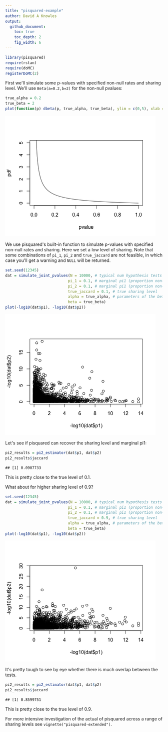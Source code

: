 ```yaml
---
title: "pisquared-example"
author: David A Knowles
output: 
  github_document:
    toc: true
    toc_depth: 2
    fig_width: 6
---
```






```r
library(pisquared)
require(rstan)
require(doMC)
registerDoMC(2)
```

First we'll simulate some p-values with specified non-null rates and sharing level. We'll use `Beta(a=0.2,b=2)` for the non-null pvalues: 

```r
true_alpha = 0.2
true_beta = 2
plot(function(p) dbeta(p, true_alpha, true_beta), ylim = c(0,5), xlab = "pvalue", ylab = "pdf")
```

![plot of chunk nonnull-p-distribution](figs/nonnull-p-distribution-1.png)

We use pisquared's built-in function to simulate p-values with specified non-null rates and sharing. Here we set a low level of sharing. Note that some combinations of `pi_1`, `pi_2` and `true_jaccard` are not feasible, in which case you'll get a warning and `NULL` will be returned. 

```r
set.seed(12345)
dat = simulate_joint_pvalues(N = 10000, # typical num hypothesis tests in genomics
                            pi_1 = 0.1, # marginal pi1 (proportion non-null) for set 1
                            pi_2 = 0.1, # marginal pi1 (proportion non-null) for set 2
                            true_jaccard = 0.1, # true sharing level
                            alpha = true_alpha, # parameters of the beta distribution on 
                            beta = true_beta)
plot(-log10(dat$p1), -log10(dat$p2))
```

![plot of chunk simulate-low-sharing](figs/simulate-low-sharing-1.png)

Let's see if pisquared can recover the sharing level and marginal pi1: 

```r
pi2_results = pi2_estimator(dat$p1, dat$p2)
pi2_results$jaccard
```

```
## [1] 0.0907733
```
This is pretty close to the true level of 0.1. 

What about for higher sharing level of 0.9? 

```r
set.seed(12345)
dat = simulate_joint_pvalues(N = 10000, # typical num hypothesis tests in genomics
                            pi_1 = 0.1, # marginal pi1 (proportion non-null) for set 1
                            pi_2 = 0.1, # marginal pi1 (proportion non-null) for set 2
                            true_jaccard = 0.9, # true sharing level
                            alpha = true_alpha, # parameters of the beta distribution on 
                            beta = true_beta)
plot(-log10(dat$p1), -log10(dat$p2))
```

![plot of chunk simulate-high-sharing](figs/simulate-high-sharing-1.png)

It's pretty tough to see by eye whether there is much overlap between the tests. 

```r
pi2_results = pi2_estimator(dat$p1, dat$p2)
pi2_results$jaccard
```

```
## [1] 0.8599751
```
This is pretty close to the true level of 0.9. 

For more intensive investigation of the actual of pisquared across a range of sharing levels see `vignette("pisquared-extended")`. 
